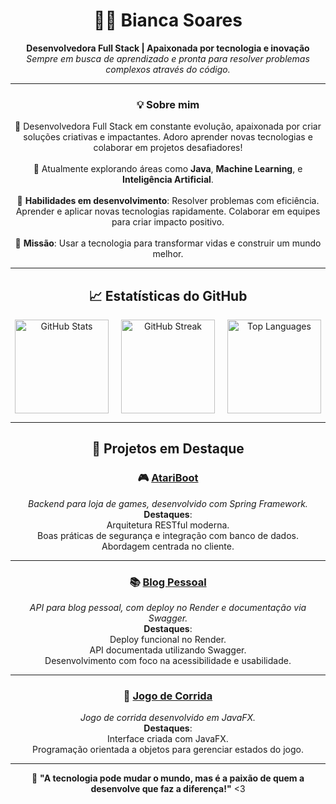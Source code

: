 <div align="center">  
      
# 👩‍💻 **Bianca Soares**       
**Desenvolvedora Full Stack | Apaixonada por tecnologia e inovação**      
_Sempre em busca de aprendizado e pronta para resolver problemas complexos através do código._      
       
</div>        
           
--- 
  
<div align="center">

### 💡 **Sobre mim**
🌟 Desenvolvedora Full Stack em constante evolução, apaixonada por criar soluções criativas e impactantes. Adoro aprender novas tecnologias e colaborar em projetos desafiadores!<br>  
💼 Atualmente explorando áreas como **Java**, **Machine Learning**, e **Inteligência Artificial**.<br>  
🌱 **Habilidades em desenvolvimento**:
 Resolver problemas com eficiência.
 Aprender e aplicar novas tecnologias rapidamente.
 Colaborar em equipes para criar impacto positivo.<br><br>
🚀 **Missão**: Usar a tecnologia para transformar vidas e construir um mundo melhor.

</div>

---

<div align="center">

## 📈 **Estatísticas do GitHub**
  
<div style="display: flex; justify-content: center; gap: 20px; flex-wrap: wrap;">

<img src="https://github-readme-stats.vercel.app/api?username=biancasuarz&theme=radical&hide_border=false&include_all_commits=true&count_private=true" alt="GitHub Stats" height="150px" />
<img src="https://github-readme-streak-stats.herokuapp.com/?user=biancasuarz&theme=radical&hide_border=false" alt="GitHub Streak" height="150px" />
<img src="https://github-readme-stats.vercel.app/api/top-langs/?username=biancasuarz&theme=radical&hide_border=false&layout=compact" alt="Top Languages" height="150px" />

</div>

</div>

---

<div align="center">

## 🌟 **Projetos em Destaque**

### 🎮 [**AtariBoot**](https://github.com/biancasuarz/AtariBoot)  
_Backend para loja de games, desenvolvido com Spring Framework._  
**Destaques**:  
 Arquitetura RESTful moderna.  
 Boas práticas de segurança e integração com banco de dados.  
 Abordagem centrada no cliente.

---

### 📚 [**Blog Pessoal**](https://github.com/biancasuarz/db_blogpessoal)  
_API para blog pessoal, com deploy no Render e documentação via Swagger._  
**Destaques**:  
 Deploy funcional no Render.  
 API documentada utilizando Swagger.  
 Desenvolvimento com foco na acessibilidade e usabilidade.

--- 

### 🚗 [**Jogo de Corrida**](https://github.com/biancasuarz/Games)  
_Jogo de corrida desenvolvido em JavaFX._  
**Destaques**:  
 Interface criada com JavaFX.  
 Programação orientada a objetos para gerenciar estados do jogo.  

</div>

---

<div align="center">


🌟 **"A tecnologia pode mudar o mundo, mas é a paixão de quem a desenvolve que faz a diferença!"** <3 

</div>
